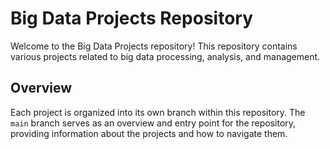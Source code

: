 # Big Data Projects Repository

Welcome to the Big Data Projects repository! This repository contains various projects related to big data processing, analysis, and management.

## Overview

Each project is organized into its own branch within this repository. The `main` branch serves as an overview and entry point for the repository, providing information about the projects and how to navigate them.

<!--
## Projects

- [Project 1](https://github.com/devanup/big-data-projects/tree/project-1): Description of project 1.
- [Project 2](https://github.com/devanup/big-data-projects/tree/project-2): Description of project 2.
- [Project 3](https://github.com/devanup/big-data-projects/tree/project-3): Description of project 3. -->
